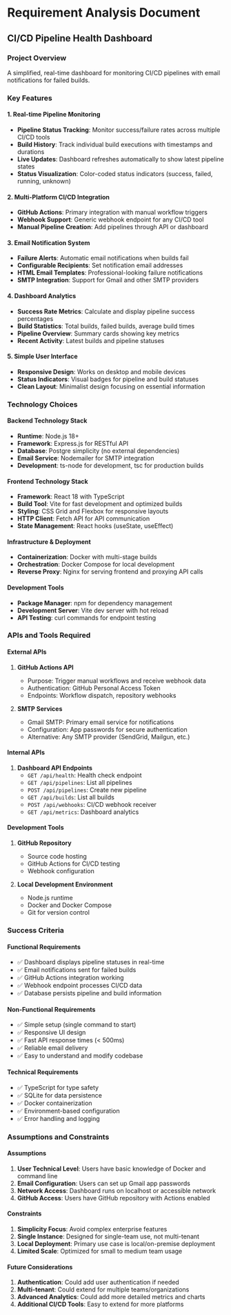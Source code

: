 # Requirement Analysis Document
## CI/CD Pipeline Health Dashboard

### Project Overview
A simplified, real-time dashboard for monitoring CI/CD pipelines with email notifications for failed builds. 

### Key Features

#### 1. **Real-time Pipeline Monitoring**
- **Pipeline Status Tracking**: Monitor success/failure rates across multiple CI/CD tools
- **Build History**: Track individual build executions with timestamps and durations
- **Live Updates**: Dashboard refreshes automatically to show latest pipeline states
- **Status Visualization**: Color-coded status indicators (success, failed, running, unknown)

#### 2. **Multi-Platform CI/CD Integration**
- **GitHub Actions**: Primary integration with manual workflow triggers
- **Webhook Support**: Generic webhook endpoint for any CI/CD tool
- **Manual Pipeline Creation**: Add pipelines through API or dashboard

#### 3. **Email Notification System**
- **Failure Alerts**: Automatic email notifications when builds fail
- **Configurable Recipients**: Set notification email addresses
- **HTML Email Templates**: Professional-looking failure notifications
- **SMTP Integration**: Support for Gmail and other SMTP providers

#### 4. **Dashboard Analytics**
- **Success Rate Metrics**: Calculate and display pipeline success percentages
- **Build Statistics**: Total builds, failed builds, average build times
- **Pipeline Overview**: Summary cards showing key metrics
- **Recent Activity**: Latest builds and pipeline statuses

#### 5. **Simple User Interface**
- **Responsive Design**: Works on desktop and mobile devices
- **Status Indicators**: Visual badges for pipeline and build statuses
- **Clean Layout**: Minimalist design focusing on essential information

### Technology Choices

#### **Backend Technology Stack**
- **Runtime**: Node.js 18+ 
- **Framework**: Express.js for RESTful API
- **Database**: Postgre simplicity (no external dependencies)
- **Email Service**: Nodemailer for SMTP integration
- **Development**: ts-node for development, tsc for production builds

#### **Frontend Technology Stack**
- **Framework**: React 18 with TypeScript
- **Build Tool**: Vite for fast development and optimized builds
- **Styling**: CSS Grid and Flexbox for responsive layouts
- **HTTP Client**: Fetch API for API communication
- **State Management**: React hooks (useState, useEffect)

#### **Infrastructure & Deployment**
- **Containerization**: Docker with multi-stage builds
- **Orchestration**: Docker Compose for local development
- **Reverse Proxy**: Nginx for serving frontend and proxying API calls

#### **Development Tools**
- **Package Manager**: npm for dependency management
- **Development Server**: Vite dev server with hot reload
- **API Testing**: curl commands for endpoint testing

### APIs and Tools Required

#### **External APIs**
1. **GitHub Actions API**
   - Purpose: Trigger manual workflows and receive webhook data
   - Authentication: GitHub Personal Access Token
   - Endpoints: Workflow dispatch, repository webhooks

2. **SMTP Services**
   - Gmail SMTP: Primary email service for notifications
   - Configuration: App passwords for secure authentication
   - Alternative: Any SMTP provider (SendGrid, Mailgun, etc.)

#### **Internal APIs**
1. **Dashboard API Endpoints**
   - `GET /api/health`: Health check endpoint
   - `GET /api/pipelines`: List all pipelines
   - `POST /api/pipelines`: Create new pipeline
   - `GET /api/builds`: List all builds
   - `POST /api/webhooks`: CI/CD webhook receiver
   - `GET /api/metrics`: Dashboard analytics


#### **Development Tools**
1. **GitHub Repository**
   - Source code hosting
   - GitHub Actions for CI/CD testing
   - Webhook configuration

2. **Local Development Environment**
   - Node.js runtime
   - Docker and Docker Compose
   - Git for version control

### Success Criteria

#### **Functional Requirements**
- ✅ Dashboard displays pipeline statuses in real-time
- ✅ Email notifications sent for failed builds
- ✅ GitHub Actions integration working
- ✅ Webhook endpoint processes CI/CD data
- ✅ Database persists pipeline and build information

#### **Non-Functional Requirements**
- ✅ Simple setup (single command to start)
- ✅ Responsive UI design
- ✅ Fast API response times (< 500ms)
- ✅ Reliable email delivery
- ✅ Easy to understand and modify codebase

#### **Technical Requirements**
- ✅ TypeScript for type safety
- ✅ SQLite for data persistence
- ✅ Docker containerization
- ✅ Environment-based configuration
- ✅ Error handling and logging

### Assumptions and Constraints

#### **Assumptions**
1. **User Technical Level**: Users have basic knowledge of Docker and command line
2. **Email Configuration**: Users can set up Gmail app passwords
3. **Network Access**: Dashboard runs on localhost or accessible network
4. **GitHub Access**: Users have GitHub repository with Actions enabled

#### **Constraints**
1. **Simplicity Focus**: Avoid complex enterprise features
2. **Single Instance**: Designed for single-team use, not multi-tenant
3. **Local Deployment**: Primary use case is local/on-premise deployment
4. **Limited Scale**: Optimized for small to medium team usage

#### **Future Considerations**
1. **Authentication**: Could add user authentication if needed
2. **Multi-tenant**: Could extend for multiple teams/organizations
3. **Advanced Analytics**: Could add more detailed metrics and charts
4. **Additional CI/CD Tools**: Easy to extend for more platforms

